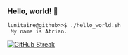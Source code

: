 ### Hello, world! :ocean: 

```console
lunitaire@github>>$ ./hello_world.sh
 My name is Atrian.
```


[![GitHub Streak](http://github-readme-streak-stats.herokuapp.com?user=lunitaire&theme=shades-of-purple&background=1C063F&sideNums=6354E2&fire=FF00D4&currStreakNum=7D18FF)](https://git.io/streak-stats)

<!--
**lunitaire/lunitaire** is a ✨ _special_ ✨ repository because its `README.md` (this file) appears on your GitHub profile.

Here are some ideas to get you started:

- 🔭 I’m currently working on ...
- 🌱 I’m currently learning ...
- 👯 I’m looking to collaborate on ...
- 🤔 I’m looking for help with ...
- 💬 Ask me about ...
- 📫 How to reach me: ...
- 😄 Pronouns: ...
- ⚡ Fun fact: ...
-->
